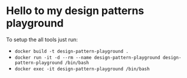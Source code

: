# Hello to my design patterns playground

To setup the all tools just run:
* `docker build -t design-pattern-playground .`
* `docker run -it -d --rm --name design-pattern-playground design-pattern-playground /bin/bash`
* `docker exec -it design-pattern-playground /bin/bash`

